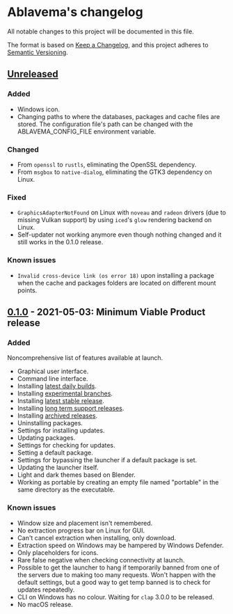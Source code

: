 # Ablavema's changelog

All notable changes to this project will be documented in this file.

The format is based on [Keep a Changelog](https://keepachangelog.com/en/1.0.0/),
and this project adheres to [Semantic Versioning](https://semver.org/spec/v2.0.0.html).

## [Unreleased]

### Added

- Windows icon.
- Changing paths to where the databases, packages and cache files are stored.
  The configuration file's path can be changed with the ABLAVEMA_CONFIG_FILE environment variable.

### Changed

- From `openssl` to `rustls`, eliminating the OpenSSL dependency.
- From `msgbox` to `native-dialog`, eliminating the GTK3 dependency on Linux.

### Fixed

- `GraphicsAdapterNotFound` on Linux with `noveau` and `radeon` drivers (due to missing Vulkan support)
  by using `iced`'s `glow` rendering backend on Linux.
- Self-updater not working anymore even though nothing changed and it still works in the 0.1.0 release.

### Known issues

- `Invalid cross-device link (os error 18)` upon installing a package when the cache and packages folders
  are located on different mount points.

## [0.1.0] - 2021-05-03: Minimum Viable Product release
<!--BEGIN=0.1.0-->
### Added

Noncomprehensive list of features available at launch.

- Graphical user interface.
- Command line interface.
- Installing [latest daily builds](https://builder.blender.org/download/).
- Installing [experimental branches](https://builder.blender.org/download/branches/).
- Installing [latest stable release](https://www.blender.org/download/).
- Installing [long term support releases](https://www.blender.org/download/lts/).
- Installing [archived releases](https://download.blender.org/release/).
- Uninstalling packages.
- Settings for installing updates.
- Updating packages.
- Settings for checking for updates.
- Setting a default package.
- Settings for bypassing the launcher if a default package is set.
- Updating the launcher itself.
- Light and dark themes based on Blender.
- Working as portable by creating an empty file named "portable" in the same directory as the executable.

### Known issues

- Window size and placement isn't remembered.
- No extraction progress bar on Linux for GUI.
- Can't cancel extraction when installing, only download.
- Extraction speed on Windows may be hampered by Windows Defender.
- Only placeholders for icons.
- Rare false negative when checking connectivity at launch.
- Possible to get the launcher to hang if temporarily banned from one of the servers due to making too many requests.
  Won't happen with the default settings, but a good way to get temp banned is to check for updates repeatedly.
- CLI on Windows has no colour. Waiting for `clap` 3.0.0 to be released.
- No macOS release.
<!--END=0.1.0-->
[Unreleased]: https://github.com/AlexChaplinBraz/Ablavema/compare/0.1.0...HEAD
[0.1.0]: https://github.com/AlexChaplinBraz/Ablavema/releases/tag/0.1.0
